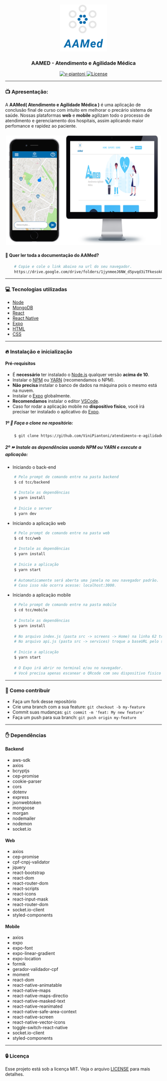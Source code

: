 <h3 align="center">
    <img alt="logo" title="#logo" width="150px" src=".github/icon.png">
</h3>

<h3 align="center">AAMED - Atendimento e Agilidade Médica</h3>

<div align="center"> 

  <a href="https://www.linkedin.com/in/vinicius-piantoni-328339186">
    <img alt="v-piantoni" src="https://img.shields.io/badge/made%20by-Vinicius%20Piantoni-brightgreen" />
  </a>

  <a href="https://github.com/ViniPiantoni/atendimento-e-agilidade-medica-AAMed/blob/master/LICENSE">
    <img alt="License" src="https://img.shields.io/badge/license-MIT-brightgreen" />
  </a>

</div>

---

### 📺 Apresentação:

A <strong>AAMed( Atendimento e Agilidade Médica )</strong> é uma aplicação de conclusão final de curso com intuito em melhorar o precário sistema de saúde. Nossas plataformas <strong>web</strong> e <strong>mobile</strong> agilizam todo o processo de atendimento e gerenciamento dos hospitais, assim aplicando maior perfomance e rapidez ao paciente.

<h3 align="center">
    <img alt="projeto" title="#projeto" width="500px" src=".github/projeto.png">
</h3>

#### 📖 Quer ler toda a documentação do AAMed?

```sh
    # Copie e cole o link abaixo na url do seu navegador.
    https://drive.google.com/drive/folders/1jynmeeJ6NW_d5pvqd3iTFkesokCY0iLB?usp=sharing
```

---

### 💻 Tecnologias utilizadas

- [Node](https://nodejs.org/en/)
- [MongoDB](https://www.mongodb.com/)
- [React](https://pt-br.reactjs.org/)
- [React Native](https://reactnative.dev/)
- [Expo](https://expo.io)
- [HTML](https://developer.mozilla.org/pt-BR/docs/Web/HTML)
- [CSS](https://developer.mozilla.org/pt-BR/docs/Web/CSS)

---

### :fire: Instalação e inicialização

#### Pré-requisitos

- É <strong>necessário</strong> ter instalado o [Node.js](https://nodejs.org/en/) qualquer versão <strong>acima de 10</strong>.
- Instalar o [NPM](https://www.npmjs.com/get-npm) ou [YARN](https://classic.yarnpkg.com/pt-BR/docs/install/) (recomendamos o NPM).
- <strong>Não precisa </strong>instalar o banco de dados na máquina pois o mesmo está na nuvem.
- Instalar o [Expo](https://expo.io/learn) globalmente.
- <strong>Recomendamos</strong> instalar o editor [VSCode](https://code.visualstudio.com/download).
- Caso for rodar a aplicação mobile no <strong>dispositivo fisico</strong>, você irá precisar ter instalado o aplicativo do [Expo](https://play.google.com/store/apps/details?id=host.exp.exponent&hl=pt).

##### 1º :page_facing_up: Faça o clone no repositório:

```sh
    $ git clone https://github.com/ViniPiantoni/atendimento-e-agilidade-medica-AAMed.git
```

##### 2º :fast_forward: Instale as dependências usando NPM ou YARN e execute a aplicação:

- Iniciando o back-end

```sh
    # Pelo prompt de comando entre na pasta backend
    $ cd tcc/backend

    # Instale as dependências
    $ yarn install

    # Inicie o server
    $ yarn dev
```

- Iniciando a aplicação web

```sh
    # Pelo prompt de comando entre na pasta web
    $ cd tcc/web

    # Instale as dependências
    $ yarn install

    # Inicie a aplicação
    $ yarn start

    # Automaticamente será aberta uma janela no seu navegador padrão.
    # Caso isso não ocorra acesse: localhost:3000.
```

- Iniciando a aplicação mobile

```sh
    # Pelo prompt de comando entre na pasta mobile
    $ cd tcc/mobile

    # Instale as dependências
    $ yarn install

    # No arquivo index.js (pasta src -> screens -> Home) na linha 62 troque a string de conexão pelo seu endereço IP. Salve o aquivo.
    # No arquivo api.js (pasta src -> services) troque a baseURL pelo seu endereço IP. Salve o arquivo.

    # Inicie a aplicação
    $ yarn start

    # O Expo irá abrir no terminal e/ou no navegador.
    # Você precisa apenas escanear o QRcode com seu dispositivo fisico ou rodar a aplicação no seu emulador.
```

---

### 👥 Como contribuir

- Faça um fork desse repositório
- Crie uma branch com a sua feature: `git checkout -b my-feature`
- Commit suas mudanças: `git commit -m 'feat: My new feature'`
- Faça um push para sua branch: `git push origin my-feature`

---

### :raised_hand: Dependências

#### Backend

- aws-sdk
- axios
- bcryptjs
- cep-promise
- cookie-parser
- cors
- dotenv
- express
- jsonwebtoken
- mongoose
- morgan
- nodemailer
- nodemon
- socket.io

#### Web

- axios
- cep-promise
- cpf-cnpj-validator
- jquery
- react-bootstrap
- react-dom
- react-router-dom
- react-scripts
- react-icons
- react-input-mask
- react-router-dom
- socket.io-client
- styled-components

#### Mobile

- axios
- expo
- expo-font
- expo-linear-gradient
- expo-location
- formik
- gerador-validador-cpf
- moment
- react-dom
- react-native-animatable
- react-native-maps
- react-native-maps-directio
- react-native-masked-text
- react-native-reanimated
- react-native-safe-area-context
- react-native-screen
- react-native-vector-icons
- toggle-switch-react-native
- socket.io-client
- styled-components

---

### :lock: Licença

Esse projeto está sob a licença MIT. Veja o arquivo [LICENSE](LICENSE) para mais detalhes.
